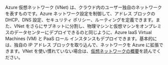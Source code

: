 Azure 仮想ネットワーク (VNet) は、クラウド内のユーザー独自のネットワークを表すものです。Azure ネットワーク設定を制御して、アドレス ブロックの DHCP、DNS 設定、セキュリティ ポリシー、ルーティングを定義できます。また、VNet をさらにサブネットに分割し、物理マシンと仮想マシンをオンプレミスのデータセンターにデプロイできるのと同じように、Azure IaaS Virtual Machines (VM) と PaaS ロール インスタンスもデプロイできます。基本的には、独自の IP アドレス ブロックを取り込んで、ネットワークを Azure に拡張できます。VNet を使い慣れていない場合は、[仮想ネットワークの概要](virtual-networks-overview.md)を読んでください。

<!---HONumber=Sept15_HO3-->